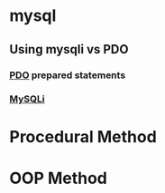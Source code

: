 # mysql

## Using mysqli vs PDO ##

### [PDO](http://markonphp.com/insert-pdo-prepared-statement/) prepared statements ###

### [MySQLi](http://markonphp.com/simple-select-mysqli-php/) ###
  # Procedural Method
  # OOP Method

